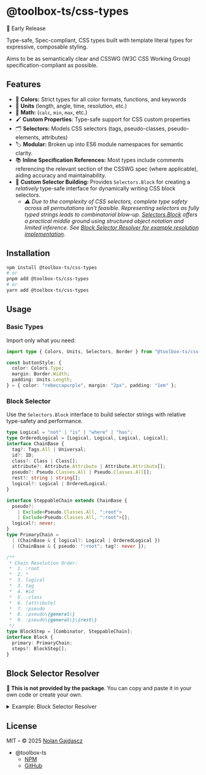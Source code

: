 # @toolbox-ts/css-types

🚧 Early Release

Type-safe, Spec-compliant, CSS types built with template literal types for
expressive, composable styling.

Aims to be as semantically clear and CSSWG (W3C CSS Working Group)
specification-compliant as possible.

## Features

- 🎨 **Colors:** Strict types for all color formats, functions, and keywords
- 📏 **Units** (length, angle, time, resolution, etc.)
- 🧮 **Math:** (`calc`, `min`, `max`, etc.)
- 🖌️ **Custom Properties**: Type-safe support for CSS custom properties
- 🗂️ **Selectors:** Models CSS selectors (tags, pseudo-classes, pseudo-elements,
  attributes)
- 🏷️ **Modular:** Broken up into ES6 module namespaces for semantic clarity.
- 📚 **Inline Specification References:** Most types include comments
  referencing the relevant section of the CSSWG spec (where applicable), aiding
  accuracy and maintainability.
- 🔧 **Custom Selector Building:** Provides `Selectors.Block` for creating a
  _relatively_ type-safe interface for dynamically writing CSS block selectors.
  - _⚠️ Due to the complexity of CSS selectors, complete type safety across all
    permutations isn't feasible. Representing selectors as fully typed strings
    leads to combinatorial blow-up. [Selectors.Block](#block-selector) offers a
    practical middle ground using structured object notation and limited
    inference. See
    [Block Selector Resolver for example resolution implementation](#block-selector-resolver)_.

## Installation

```sh
npm install @toolbox-ts/css-types
# or
pnpm add @toolbox-ts/css-types
# or
yarn add @toolbox-ts/css-types
```

## Usage

### Basic Types

Import only what you need:

```ts
import type { Colors, Units, Selectors, Border } from "@toolbox-ts/css-types";

const buttonStyle: {
  color: Colors.Type;
  margin: Border.Width;
  padding: Units.Length;
} = { color: "rebeccapurple", margin: "2px", padding: "1em" };
```

### Block Selector

Use the `Selectors.Block` interface to build selector strings with relative
type-safety and performance.

```ts
type Logical = "not" | "is" | "where" | "has";
type OrderedLogical = [Logical, Logical, Logical, Logical];
interface ChainBase {
  tag?: Tags.All | Universal;
  id?: ID;
  class?: Class | Class[];
  attribute?: Attribute.Attribute | Attribute.Attribute[];
  pseudo?: Pseudo.Classes.All | Pseudo.Classes.All[];
  rest?: string | string[];
  logical?: Logical | OrderedLogical;
}

interface SteppableChain extends ChainBase {
  pseudo?:
    | Exclude<Pseudo.Classes.All, ":root">
    | Exclude<Pseudo.Classes.All, ":root">[];
  logical?: never;
}
type PrimaryChain =
  | (ChainBase & { logical?: Logical | OrderedLogical })
  | (ChainBase & { pseudo: ":root"; tag?: never });

/**
 * Chain Resolution Order:
 *  1. :root
 *  2. *
 *  3. logical
 *  3. tag
 *  4. #id
 *  5. .class
 *  6. [attribute]
 *  7. :pseudo
 *  8. :pseudo\{general\}
 *  9. :pseudo\{general\}\{rest\}
 */
type BlockStep = [Combinator, SteppableChain];
interface Block {
  primary: PrimaryChain;
  steps?: BlockStep[];
}
```

## Block Selector Resolver

**🚨 This is not provided by the package**. You can copy and paste it in your
own code or create your own.

<details><summary>Example: Block Selector Resolver</summary>

```ts
import { Selectors } from "@toolbox-ts/css-types";

const resolveSelector = ({ primary, steps = [] }: Selectors.Block): string => {
  const chainKeys = [
    "tag",
    "id",
    "class",
    "attribute",
    "pseudo",
    "rest",
  ] as const;
  const normalize = (part: string | string[]): string =>
    Array.isArray(part) ? part.join("") : part;

  const resolve = (curr: ChainBase): string =>
    chainKeys.reduce(
      (acc, key) => (curr[key] ? (acc += normalize(curr[key])) : acc),
      "",
    );
  const { attribute, class: _class, logical, id, pseudo, rest, tag } = primary;
  let opening = "";
  let closing = "";
  if (logical) {
    const l = Array.isArray(logical) ? logical : [logical];
    closing = ")".repeat(l.length);
    opening = l.map((_l) => `:${_l}(`).join("");
  }
  let selector = resolve({ pseudo, attribute, class: _class, id, tag, rest });

  return `${opening}${
    steps.length
      ? (selector += steps
          .map(
            ([combinator, chain]) =>
              `${combinator === " " ? " " : ` ${combinator} `}${resolve(chain)}`,
          )
          .join("")).trim()
      : selector
  }${closing}`;
};
```

</details>

## License

MIT – © 2025 [Nolan Gajdascz](https://github.com/gajdascz)

- @toolbox-ts
  - [NPM](https://www.npmjs.com/org/toolbox-ts)
  - [GitHub](https://github.com/toolbox-ts/toolbox-ts)
